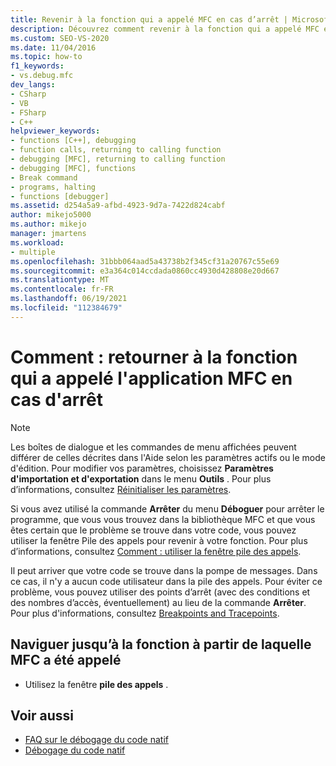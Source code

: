 ```yaml
---
title: Revenir à la fonction qui a appelé MFC en cas d’arrêt | Microsoft Docs
description: Découvrez comment revenir à la fonction qui a appelé MFC en cas d’arrêt de l’exécution dans le débogueur Visual Studio.
ms.custom: SEO-VS-2020
ms.date: 11/04/2016
ms.topic: how-to
f1_keywords:
- vs.debug.mfc
dev_langs:
- CSharp
- VB
- FSharp
- C++
helpviewer_keywords:
- functions [C++], debugging
- function calls, returning to calling function
- debugging [MFC], returning to calling function
- debugging [MFC], functions
- Break command
- programs, halting
- functions [debugger]
ms.assetid: d254a5a9-afbd-4923-9d7a-7422d824cabf
author: mikejo5000
ms.author: mikejo
manager: jmartens
ms.workload:
- multiple
ms.openlocfilehash: 31bbb064aad5a43738b2f345cf31a20767c55e69
ms.sourcegitcommit: e3a364c014ccdada0860cc4930d428808e20d667
ms.translationtype: MT
ms.contentlocale: fr-FR
ms.lasthandoff: 06/19/2021
ms.locfileid: "112384679"
---
```

# <a name="how-to-get-back-to-the-function-that-called-mfc-if-halted"></a>Comment : retourner à la fonction qui a appelé l'application MFC en cas d'arrêt

> [!NOTE]
> Les boîtes de dialogue et les commandes de menu affichées peuvent différer de celles décrites dans l'Aide selon les paramètres actifs ou le mode d'édition. Pour modifier vos paramètres, choisissez **Paramètres d'importation et d'exportation** dans le menu **Outils** . Pour plus d’informations, consultez [Réinitialiser les paramètres](../ide/environment-settings.md#reset-settings).

Si vous avez utilisé la commande **Arrêter** du menu **Déboguer** pour arrêter le programme, que vous vous trouvez dans la bibliothèque MFC et que vous êtes certain que le problème se trouve dans votre code, vous pouvez utiliser la fenêtre Pile des appels pour revenir à votre fonction. Pour plus d’informations, consultez [Comment : utiliser la fenêtre pile des appels](../debugger/how-to-use-the-call-stack-window.md).

Il peut arriver que votre code se trouve dans la pompe de messages. Dans ce cas, il n'y a aucun code utilisateur dans la pile des appels. Pour éviter ce problème, vous pouvez utiliser des points d’arrêt (avec des conditions et des nombres d’accès, éventuellement) au lieu de la commande **Arrêter**. Pour plus d'informations, consultez [Breakpoints and Tracepoints](/previous-versions/ktf38f66(v=vs.100)).

## <a name="navigate-to-the-function-from-which-mfc-was-called"></a>Naviguer jusqu’à la fonction à partir de laquelle MFC a été appelé

- Utilisez la fenêtre **pile des appels** .

## <a name="see-also"></a>Voir aussi

- [FAQ sur le débogage du code natif](../debugger/debugging-native-code-faqs.md)
- [Débogage du code natif](../debugger/debugging-native-code.md)